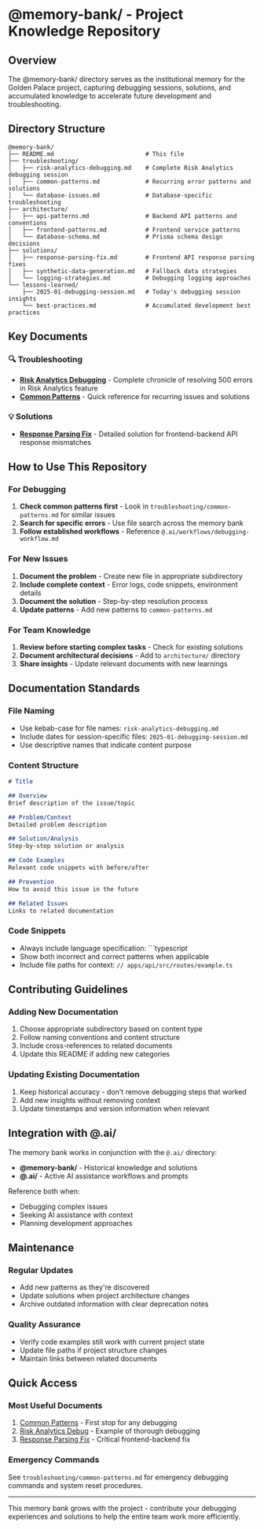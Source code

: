 # @memory-bank/ - Project Knowledge Repository

## Overview
The @memory-bank/ directory serves as the institutional memory for the Golden Palace project, capturing debugging sessions, solutions, and accumulated knowledge to accelerate future development and troubleshooting.

## Directory Structure

```
@memory-bank/
├── README.md                          # This file
├── troubleshooting/
│   ├── risk-analytics-debugging.md    # Complete Risk Analytics debugging session
│   ├── common-patterns.md             # Recurring error patterns and solutions
│   └── database-issues.md             # Database-specific troubleshooting
├── architecture/
│   ├── api-patterns.md                # Backend API patterns and conventions
│   ├── frontend-patterns.md           # Frontend service patterns
│   └── database-schema.md             # Prisma schema design decisions
├── solutions/
│   ├── response-parsing-fix.md        # Frontend API response parsing fixes
│   ├── synthetic-data-generation.md   # Fallback data strategies
│   └── logging-strategies.md          # Debugging logging approaches
└── lessons-learned/
    ├── 2025-01-debugging-session.md   # Today's debugging session insights
    └── best-practices.md              # Accumulated development best practices
```

## Key Documents

### 🔍 Troubleshooting
- **[Risk Analytics Debugging](troubleshooting/risk-analytics-debugging.md)** - Complete chronicle of resolving 500 errors in Risk Analytics feature
- **[Common Patterns](troubleshooting/common-patterns.md)** - Quick reference for recurring issues and solutions

### 💡 Solutions
- **[Response Parsing Fix](solutions/response-parsing-fix.md)** - Detailed solution for frontend-backend API response mismatches

## How to Use This Repository

### For Debugging
1. **Check common patterns first** - Look in `troubleshooting/common-patterns.md` for similar issues
2. **Search for specific errors** - Use file search across the memory bank
3. **Follow established workflows** - Reference `@.ai/workflows/debugging-workflow.md`

### For New Issues
1. **Document the problem** - Create new file in appropriate subdirectory
2. **Include complete context** - Error logs, code snippets, environment details
3. **Document the solution** - Step-by-step resolution process
4. **Update patterns** - Add new patterns to `common-patterns.md`

### For Team Knowledge
1. **Review before starting complex tasks** - Check for existing solutions
2. **Document architectural decisions** - Add to `architecture/` directory
3. **Share insights** - Update relevant documents with new learnings

## Documentation Standards

### File Naming
- Use kebab-case for file names: `risk-analytics-debugging.md`
- Include dates for session-specific files: `2025-01-debugging-session.md`
- Use descriptive names that indicate content purpose

### Content Structure
```markdown
# Title

## Overview
Brief description of the issue/topic

## Problem/Context
Detailed problem description

## Solution/Analysis
Step-by-step solution or analysis

## Code Examples
Relevant code snippets with before/after

## Prevention
How to avoid this issue in the future

## Related Issues
Links to related documentation
```

### Code Snippets
- Always include language specification: ```typescript
- Show both incorrect and correct patterns when applicable
- Include file paths for context: `// apps/api/src/routes/example.ts`

## Contributing Guidelines

### Adding New Documentation
1. Choose appropriate subdirectory based on content type
2. Follow naming conventions and content structure
3. Include cross-references to related documents
4. Update this README if adding new categories

### Updating Existing Documentation
1. Keep historical accuracy - don't remove debugging steps that worked
2. Add new insights without removing context
3. Update timestamps and version information when relevant

## Integration with @.ai/

The memory bank works in conjunction with the `@.ai/` directory:
- **@memory-bank/** - Historical knowledge and solutions
- **@.ai/** - Active AI assistance workflows and prompts

Reference both when:
- Debugging complex issues
- Seeking AI assistance with context
- Planning development approaches

## Maintenance

### Regular Updates
- Add new patterns as they're discovered
- Update solutions when project architecture changes
- Archive outdated information with clear deprecation notes

### Quality Assurance
- Verify code examples still work with current project state
- Update file paths if project structure changes
- Maintain links between related documents

## Quick Access

### Most Useful Documents
1. [Common Patterns](troubleshooting/common-patterns.md) - First stop for any debugging
2. [Risk Analytics Debug](troubleshooting/risk-analytics-debugging.md) - Example of thorough debugging
3. [Response Parsing Fix](solutions/response-parsing-fix.md) - Critical frontend-backend fix

### Emergency Commands
See `troubleshooting/common-patterns.md` for emergency debugging commands and system reset procedures.

---

This memory bank grows with the project - contribute your debugging experiences and solutions to help the entire team work more efficiently.